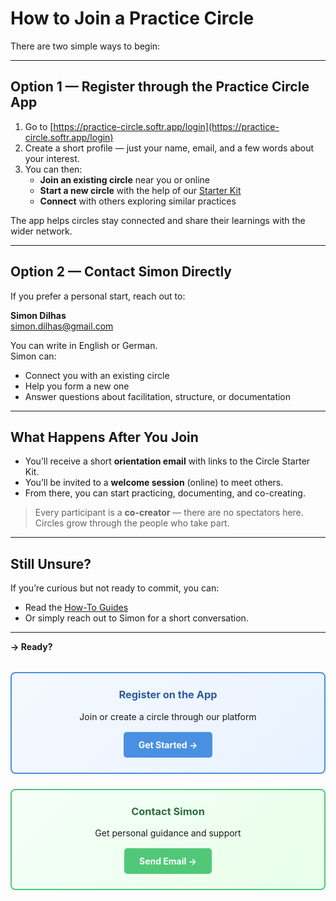 # How to Join a Practice Circle

There are two simple ways to begin:

---

## Option 1 — Register through the Practice Circle App

1. Go to [https://practice-circle.softr.app/login](https://practice-circle.softr.app/login) 
2. Create a short profile — just your name, email, and a few words about your interest.  
3. You can then:
   - **Join an existing circle** near you or online  
   - **Start a new circle** with the help of our [Starter Kit](../docs/howto/organize/lifecycle/create_a_circle.md)
   - **Connect** with others exploring similar practices

The app helps circles stay connected and share their learnings with the wider network.

---

## Option 2 — Contact Simon Directly

If you prefer a personal start, reach out to:

**Simon Dilhas**  
[simon.dilhas@gmail.com](mailto:simon.dilhas@simon.dilhas@gmail.com)

You can write in English or German.  
Simon can:
- Connect you with an existing circle  
- Help you form a new one  
- Answer questions about facilitation, structure, or documentation  

---

## What Happens After You Join

- You’ll receive a short **orientation email** with links to the Circle Starter Kit.  
- You’ll be invited to a **welcome session** (online) to meet others.  
- From there, you can start practicing, documenting, and co-creating.

> Every participant is a **co-creator** — there are no spectators here.  
> Circles grow through the people who take part.

---

## Still Unsure?

If you’re curious but not ready to commit, you can:
- Read the [How-To Guides](how-to-guides.md)  
- Or simply reach out to Simon for a short conversation.

---

**→ Ready?**

<div style="display: grid; grid-template-columns: repeat(auto-fit, minmax(250px, 1fr)); gap: 1.5rem; margin: 2rem 0;">
  
  <div style="border: 2px solid #4A90E2; border-radius: 8px; padding: 1.5rem; text-align: center; background: linear-gradient(135deg, #f5f9ff 0%, #e8f2ff 100%);">
    <h3 style="margin-top: 0; color: #2c5aa0;">Register on the App</h3>
    <p style="margin: 1rem 0;">Join or create a circle through our platform</p>
    <a href="https://practice-circle.softr.app/sign-up" style="display: inline-block; background: #4A90E2; color: white; padding: 0.75rem 1.5rem; border-radius: 5px; text-decoration: none; font-weight: bold;">Get Started →</a>
  </div>

  <div style="border: 2px solid #50C878; border-radius: 8px; padding: 1.5rem; text-align: center; background: linear-gradient(135deg, #f5fff9 0%, #e8ffe8 100%);">
    <h3 style="margin-top: 0; color: #2d6e3f;">Contact Simon</h3>
    <p style="margin: 1rem 0;">Get personal guidance and support</p>
    <a href="mailto:simon.dilhas@gmail.com" style="display: inline-block; background: #50C878; color: white; padding: 0.75rem 1.5rem; border-radius: 5px; text-decoration: none; font-weight: bold;">Send Email →</a>
  </div>

</div>
